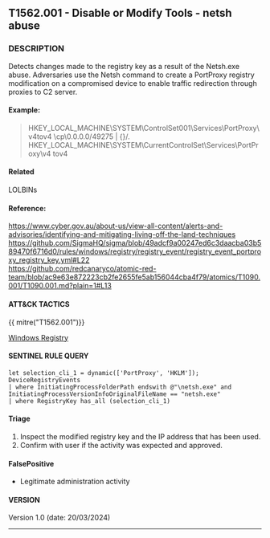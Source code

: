 ## T1562.001 - Disable or Modify Tools - netsh abuse
  
###  DESCRIPTION

Detects changes made to the registry key as a result of the Netsh.exe abuse. Adversaries use the Netsh command to create a PortProxy registry modification on a compromised device to enable traffic redirection through proxies to C2 server. 

#### Example:
> HKEY_LOCAL_MACHINE\SYSTEM\ControlSet001\Services\PortProxy\v4tov4 \cp\0.0.0.0/49275 | {<Attacker IP>}/<Port number>.
> HKEY_LOCAL_MACHINE\SYSTEM\CurrentControlSet\Services\PortProxy\v4 tov4 

#### Related

LOLBINs

#### Reference:

https://www.cyber.gov.au/about-us/view-all-content/alerts-and-advisories/identifying-and-mitigating-living-off-the-land-techniques  
https://github.com/SigmaHQ/sigma/blob/49adcf9a00247ed6c3daacba03b589470f6716d0/rules/windows/registry/registry_event/registry_event_portproxy_registry_key.yml#L22  
https://github.com/redcanaryco/atomic-red-team/blob/ac9e63e872223cb2fe2655fe5ab156044cba4f79/atomics/T1090.001/T1090.001.md?plain=1#L13  

####  ATT&CK TACTICS

{{ mitre("T1562.001")}}


[Windows Registry](https://attack.mitre.org/datasources/DS0024/)

#### SENTINEL RULE QUERY

~~~
let selection_cli_1 = dynamic(['PortProxy', 'HKLM']);
DeviceRegistryEvents
| where InitiatingProcessFolderPath endswith @"\netsh.exe" and InitiatingProcessVersionInfoOriginalFileName == "netsh.exe" 
| where RegistryKey has_all (selection_cli_1)
~~~

#### Triage

1. Inspect the modified registry key and the IP address that has been used.  
2. Confirm with user if the activity was expected and approved.  


#### FalsePositive

- Legitimate administration activity   

#### VERSION

Version 1.0 (date: 20/03/2024)

___